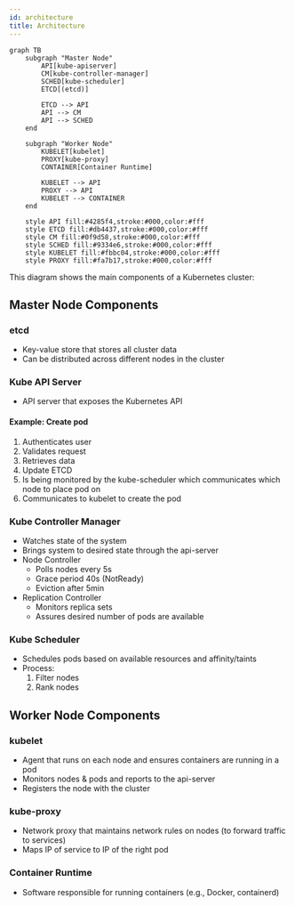 ```yaml
---
id: architecture
title: Architecture
---
```


```mermaid
graph TB
    subgraph "Master Node"
        API[kube-apiserver]
        CM[kube-controller-manager]
        SCHED[kube-scheduler]
        ETCD[(etcd)]
        
        ETCD --> API
        API --> CM
        API --> SCHED
    end
    
    subgraph "Worker Node"
        KUBELET[kubelet]
        PROXY[kube-proxy]
        CONTAINER[Container Runtime]
        
        KUBELET --> API
        PROXY --> API
        KUBELET --> CONTAINER
    end

    style API fill:#4285f4,stroke:#000,color:#fff
    style ETCD fill:#db4437,stroke:#000,color:#fff
    style CM fill:#0f9d58,stroke:#000,color:#fff
    style SCHED fill:#9334e6,stroke:#000,color:#fff
    style KUBELET fill:#fbbc04,stroke:#000,color:#fff
    style PROXY fill:#fa7b17,stroke:#000,color:#fff
```

This diagram shows the main components of a Kubernetes cluster:

## Master Node Components

### etcd

- Key-value store that stores all cluster data
- Can be distributed across different nodes in the cluster

### Kube API Server

- API server that exposes the Kubernetes API

#### Example: Create pod

1. Authenticates user
2. Validates request
3. Retrieves data
4. Update ETCD
5. Is being monitored by the kube-scheduler which communicates which node to place pod on
6. Communicates to kubelet to create the pod

### Kube Controller Manager

- Watches state of the system
- Brings system to desired state through the api-server
- Node Controller
  - Polls nodes every 5s
  - Grace period 40s (NotReady)
  - Eviction after 5min
- Replication Controller
  - Monitors replica sets
  - Assures desired number of pods are available

### Kube Scheduler

- Schedules pods based on available resources and affinity/taints
- Process:
  1. Filter nodes
  2. Rank nodes

## Worker Node Components

### kubelet

- Agent that runs on each node and ensures containers are running in a pod
- Monitors nodes & pods and reports to the api-server
- Registers the node with the cluster

### kube-proxy

- Network proxy that maintains network rules on nodes (to forward traffic to services)
- Maps IP of service to IP of the right pod

### Container Runtime

- Software responsible for running containers (e.g., Docker, containerd)

